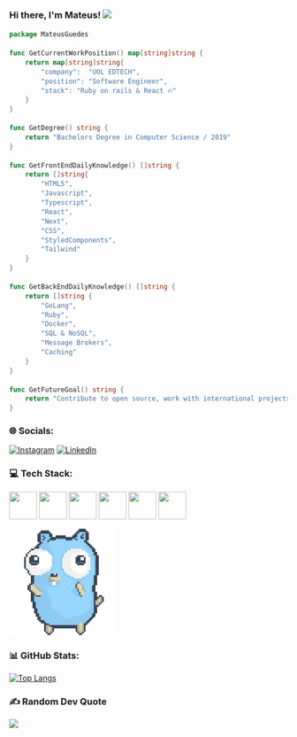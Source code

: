 ###  Hi there, I'm Mateus! <img src="https://media.giphy.com/media/WUlplcMpOCEmTGBtBW/giphy.gif" width="40"> 

```go
package MateusGuedes

func GetCurrentWorkPosition() map[string]string {
	return map[string]string{
		"company":  "UOL EDTECH",
		"position": "Software Engineer",
		"stack": "Ruby on rails & React 🔥"
	}
}

func GetDegree() string {
	return "Bachelors Degree in Computer Science / 2019"
}

func GetFrontEndDailyKnowledge() []string {
	return []string{
		"HTML5",
		"Javascript",
		"Typescript",
		"React",
		"Next",
		"CSS",
		"StyledComponents",
		"Tailwind"
	}
}

func GetBackEndDailyKnowledge() []string {
	return []string {
		"GoLang",
		"Ruby",
		"Docker",
		"SQL & NoSQL",
		"Message Brokers",
		"Caching"
	}
}

func GetFutureGoal() string {
	return "Contribute to open source, work with international projects and help a lot with my knowledge"
}
```
### 🌐 Socials:
[![Instagram](https://img.shields.io/badge/Instagram-%23E4405F.svg?logo=Instagram&logoColor=white)](https://www.instagram.com/mxteusg/) [![LinkedIn](https://img.shields.io/badge/LinkedIn-%230077B5.svg?logo=linkedin&logoColor=white)](https://www.linkedin.com/in/mateusguedess) 

### 💻 Tech Stack:

<p float="left">
<img src="https://assets.exercism.org/tracks/go.svg" width="50" height="50">
<img src="https://assets.exercism.org/tracks/typescript.svg" width="50" height="50">
<img src="https://upload.wikimedia.org/wikipedia/commons/thumb/a/a7/React-icon.svg/1024px-React-icon.svg.png" width="50" height="50">
<img src="https://assets.exercism.org/tracks/ruby.svg" width="50" height="50">
<img src="https://assets.exercism.org/tracks/javascript.svg" width="50" height="50">
<img src="https://www.svgrepo.com/show/7866/html.svg" width="50" height="50">
</p>

![gopher dancing](./dancing-gopher.gif)


### 📊 GitHub Stats:

[![Top Langs](https://github-readme-stats.vercel.app/api/top-langs/?username=MateusGuedess&theme=dracula)](#)

### ✍️ Random Dev Quote
![](https://quotes-github-readme.vercel.app/api?type=horizontal&theme=radical)
